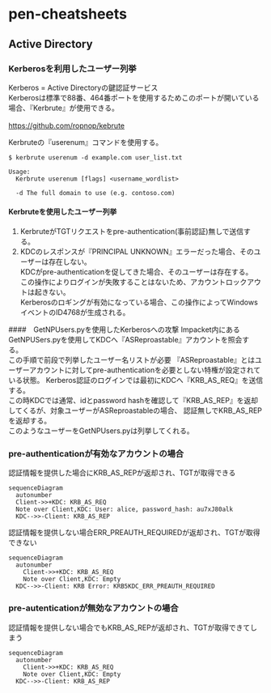 # pen-cheatsheets

## Active Directory

### Kerberosを利用したユーザー列挙
Kerberos = Active Directoryの鍵認証サービス<br>
Kerberosは標準で88番、464番ポートを使用するためこのポートが開いている場合、『Kerbrute』が使用できる。<br>  
https://github.com/ropnop/kebrute

Kerbruteの『userenum』コマンドを使用する。

```
$ kerbrute userenum -d example.com user_list.txt

Usage:
  Kerbrute userenum [flags] <username_wordlist>
  
  -d The full domain to use (e.g. contoso.com)
```

#### Kerbruteを使用したユーザー列挙
1. KerbruteがTGTリクエストをpre-authentication(事前認証)無しで送信する。
2. KDCのレスポンスが『PRINCIPAL UNKNOWN』エラーだった場合、そのユーザーは存在しない。<br>
   KDCがpre-authenticationを促してきた場合、そのユーザーは存在する。<br>
   この操作によりログインが失敗することはないため、アカウントロックアウトは起きない。<br>
   Kerberosのロギングが有効になっている場合、この操作によってWindowsイベントのID4768が生成される。


####　GetNPUsers.pyを使用したKerberosへの攻撃
Impacket内にあるGetNPUSers.pyを使用してKDCへ『ASReproastable』アカウントを照会する。<br>
この手順で前段で列挙したユーザー名リストが必要
『ASReproastable』とはユーザーアカウントに対してpre-authenticationを必要としない特権が設定されている状態。
Kerberos認証のログインでは最初にKDCへ『KRB_AS_REQ』を送信する。<br>
この時KDCでは通常、idとpassword hashを確認して『KRB_AS_REP』を返却してくるが、対象ユーザーがASReproastableの場合、
認証無しでKRB_AS_REPを返却する。<br>
このようなユーザーをGetNPUsers.pyは列挙してくれる。

### pre-authenticationが有効なアカウントの場合
認証情報を提供した場合にKRB_AS_REPが返却され、TGTが取得できる
```mermaid
sequenceDiagram
  autonumber
  Client->>+KDC: KRB_AS_REQ
  Note over Client,KDC: User: alice, password_hash: au7xJ80alk
  KDC-->>-Client: KRB_AS_REP
```

認証情報を提供しない場合ERR_PREAUTH_REQUIREDが返却され、TGTが取得できない
```mermaid
sequenceDiagram
  autonumber
    Client->>+KDC: KRB_AS_REQ
    Note over Client,KDC: Empty
  KDC-->>-Client: KRB Error: KRB5KDC_ERR_PREAUTH_REQUIRED
```

### pre-autenticationが無効なアカウントの場合
認証情報を提供しない場合でもKRB_AS_REPが返却され、TGTが取得できてしまう
```mermaid
sequenceDiagram
  autonumber
    Client->>+KDC: KRB_AS_REQ
    Note over Client,KDC: Empty
  KDC-->>-Client: KRB_AS_REP
```
